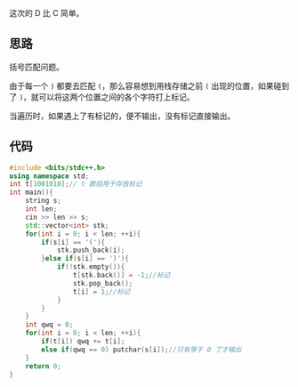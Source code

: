 这次的 D 比 C 简单。

## 思路

括号匹配问题。

由于每一个 `)` 都要去匹配 `(`，那么容易想到用栈存储之前 `(` 出现的位置，如果碰到了 `)`，就可以将这两个位置之间的各个字符打上标记。

当遍历时，如果遇上了有标记的，便不输出，没有标记直接输出。

## 代码

```cpp
#include <bits/stdc++.h>
using namespace std;
int t[1001010];// t 数组用于存放标记
int main(){
	string s;
	int len;
	cin >> len >> s;
	std::vector<int> stk;
	for(int i = 0; i < len; ++i){
		if(s[i] == '('){
			stk.push_back(i);
		}else if(s[i] == ')'){
			if(!stk.empty()){
				t[stk.back()] = -1;//标记
				stk.pop_back();
				t[i] = 1;//标记
			}
		}
	}
	int qwq = 0;
	for(int i = 0; i < len; ++i){
		if(t[i]) qwq += t[i];
		else if(qwq == 0) putchar(s[i]);//只有等于 0 了才输出
	}
	return 0;
}
```